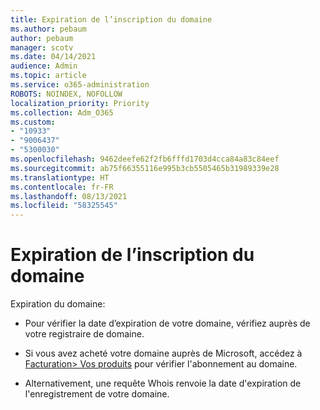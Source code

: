 ```yaml
---
title: Expiration de l’inscription du domaine
ms.author: pebaum
author: pebaum
manager: scotv
ms.date: 04/14/2021
audience: Admin
ms.topic: article
ms.service: o365-administration
ROBOTS: NOINDEX, NOFOLLOW
localization_priority: Priority
ms.collection: Adm_O365
ms.custom:
- "10933"
- "9006437"
- "5300030"
ms.openlocfilehash: 9462deefe62f2fb6fffd1703d4cca84a83c84eef
ms.sourcegitcommit: ab75f66355116e995b3cb5505465b31989339e28
ms.translationtype: HT
ms.contentlocale: fr-FR
ms.lasthandoff: 08/13/2021
ms.locfileid: "58325545"
---
```

# <a name="domain-registration-expiration"></a>Expiration de l’inscription du domaine

Expiration du domaine: 

- Pour vérifier la date d’expiration de votre domaine, vérifiez auprès de votre registraire de domaine.

- Si vous avez acheté votre domaine auprès de Microsoft, accédez à [Facturation> Vos produits](https://admin.microsoft.com/Adminportal/Home?source=applauncher#/subscriptions) pour vérifier l'abonnement au domaine.

- Alternativement, une requête Whois renvoie la date d'expiration de l'enregistrement de votre domaine.